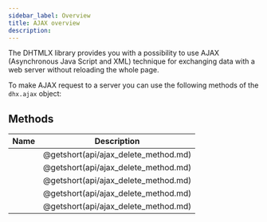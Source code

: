 ```yaml
---
sidebar_label: Overview
title: AJAX overview
description: 
---   
```


The DHTMLX library provides you with a possibility to use AJAX (Asynchronous Java Script and XML) technique for exchanging data with a web server without reloading the whole page.

To make AJAX request to a server you can use the following methods of the `dhx.ajax` object:

## Methods

| Name                           | Description                          |
| ------------------------------ | ------------------------------------ |
| [](api/ajax_delete_method.md)  | @getshort(api/ajax_delete_method.md) |
| [](api/ajax_delete_method.md)  | @getshort(api/ajax_delete_method.md) |
| [](/api/ajax_delete_method.md) | @getshort(api/ajax_delete_method.md) |
| [](api/ajax_delete_method.md)  | @getshort(api/ajax_delete_method.md) |
| [](api/ajax_delete_method.md)  | @getshort(api/ajax_delete_method.md) |
